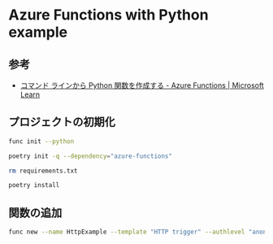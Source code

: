 # Azure Functions with Python example

## 参考

- [コマンド ラインから Python 関数を作成する - Azure Functions | Microsoft Learn](https://learn.microsoft.com/ja-jp/azure/azure-functions/create-first-function-cli-python?tabs=macos%2Cbash%2Cazure-cli%2Cbrowser)

## プロジェクトの初期化

```bash
func init --python
```

```bash
poetry init -q --dependency="azure-functions"
```

```bash
rm requirements.txt
```

```bash
poetry install
```

## 関数の追加

```bash
func new --name HttpExample --template "HTTP trigger" --authlevel "anonymous"
```
